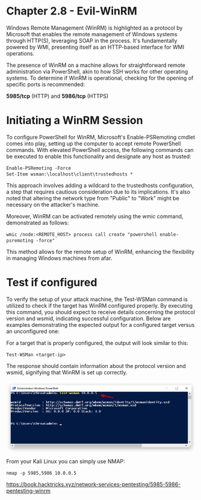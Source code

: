 # Chapter 2.8 - Evil-WinRM

Windows Remote Management (WinRM) is highlighted as a protocol by Microsoft that enables the remote management of Windows systems through HTTP(S), leveraging SOAP in the process. It's fundamentally powered by WMI, presenting itself as an HTTP-based interface for WMI operations.

The presence of WinRM on a machine allows for straightforward remote administration via PowerShell, akin to how SSH works for other operating systems. To determine if WinRM is operational, checking for the opening of specific ports is recommended:

**5985/tcp** (HTTP) and **5986/tcp** (HTTPS)

# Initiating a WinRM Session

To configure PowerShell for WinRM, Microsoft's Enable-PSRemoting cmdlet comes into play, setting up the computer to accept remote PowerShell commands. With elevated PowerShell access, the following commands can be executed to enable this functionality and designate any host as trusted:

```
Enable-PSRemoting -Force  
Set-Item wsman:\localhost\client\trustedhosts *  
```
This approach involves adding a wildcard to the trustedhosts configuration, a step that requires cautious consideration due to its implications. It's also noted that altering the network type from "Public" to "Work" might be necessary on the attacker's machine.

Moreover, WinRM can be activated remotely using the wmic command, demonstrated as follows:
```
wmic /node:<REMOTE_HOST> process call create "powershell enable-psremoting -force"
```
This method allows for the remote setup of WinRM, enhancing the flexibility in managing Windows machines from afar.

# Test if configured
To verify the setup of your attack machine, the Test-WSMan command is utilized to check if the target has WinRM configured properly. By executing this command, you should expect to receive details concerning the protocol version and wsmid, indicating successful configuration. Below are examples demonstrating the expected output for a configured target versus an unconfigured one:

For a target that is properly configured, the output will look similar to this:
```
Test-WSMan <target-ip>
```
The response should contain information about the protocol version and wsmid, signifying that WinRM is set up correctly.

![Screenshot](./images/2_8_1_testwsman.jpg)

From your Kali Linux you can simply use NMAP:

```code
nmap -p 5985,5986 10.0.0.5 
```


https://book.hacktricks.xyz/network-services-pentesting/5985-5986-pentesting-winrm
